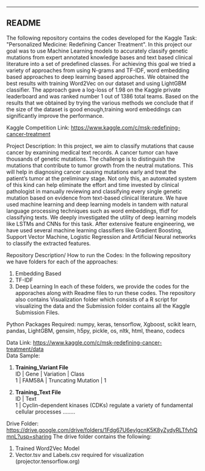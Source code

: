 -------------------
README
-------------------
The following repository contains the codes developed for the Kaggle Task: "Personalized Medicine: Redefining Cancer Treatment".
In this project our goal was to use Machine Learning models to accurately classify genetic mutations from expert 
annotated knowledge bases and text based clinical literature into a set of predefined classes.
For achieving this goal we tried a variety of approaches from using N-grams and TF-IDF,
word embedding based approaches to deep learning based approaches. We obtained the best results with training Word2Vec
on our dataset and using LightGBM classifier. The approach gave a log-loss of 1.98 on the Kaggle private leaderboard and
was ranked number 1 out of 1386 total teams. Based on the results that we obtained by trying the various
methods we conclude that if the size of the dataset is good enough,training word embeddings can significantly improve the performance.

Kaggle Competition Link: https://www.kaggle.com/c/msk-redefining-cancer-treatment

Project Description: In this project, we aim to classify mutations that cause cancer by examining medical text records.  A cancer tumor can have thousands of genetic mutations. The challenge is to distinguish the mutations that contribute to tumor growth from the neutral mutations. This will help in diagnosing cancer causing mutations early and treat the patient’s tumor at the preliminary stage. Not only this, an automated system of this kind can help eliminate the effort and time invested by clinical pathologist in manually reviewing and classifying every single genetic mutation based on evidence from text-based clinical literature. We have used machine learning and deep learning models in tandem with natural language processing techniques such as word embeddings, tfidf for classifying texts. We deeply investigated the utility of deep learning models like LSTMs and CNNs for this task. After extensive feature engineering, we have used several machine learning classifiers like Gradient Boosting, Support Vector Machine, Logistic Regression and Artificial Neural networks to classify the extracted features.

Repository Description/ How to run the Codes: 
In the following repository we have folders for each of the approaches:
  1. Embedding Based
  2. TF-IDF 
  3. Deep Learning
  In each of these folders, we provide the codes for the apporaches along with Readme files to run these codes.
 The repository also contains Visualization folder which consists of a R script for visualizing the data and the Submission folder contains all the Kaggle Submission Files.  

Python Packages Required:
numpy, keras, tensorflow, Xgboost, scikit learn, pandas, LightGBM, gensim, h5py, pickle, os, nltk, html, theano, codecs

Data Link: https://www.kaggle.com/c/msk-redefining-cancer-treatment/data <br>
Data Sample: <br>
1. <b>Training_Variant File</b> <br>
ID | Gene | Variation | Class <br>
1  | FAM58A | Truncating Mutation | 1 <br>

2. <b>Training_Text File</b> <br>
ID | Text <br>
1  | Cyclin-dependent kinases (CDKs) regulate a variety of fundamental cellular processes ........ <br>

Drive Folder: https://drive.google.com/drive/folders/1Fdg67U6eylgcnK5K8yZydyRLTfvhQmnL?usp=sharing
The drive folder contains the following:
1. Trained Word2Vec Model
2. Vector.tsv and Labels.csv required for visualization (projector.tensorflow.org)





